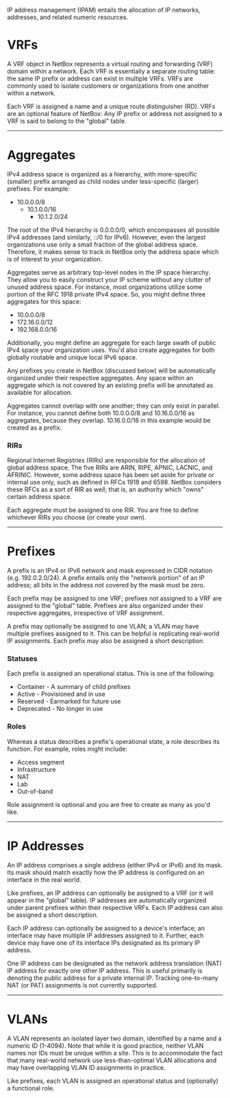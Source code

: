 IP address management (IPAM) entails the allocation of IP networks, addresses, and related numeric resources.

# VRFs

A VRF object in NetBox represents a virtual routing and forwarding (VRF) domain within a network. Each VRF is essentially a separate routing table: the same IP prefix or address can exist in multiple VRFs. VRFs are commonly used to isolate customers or organizations from one another within a network.

Each VRF is assigned a name and a unique route distinguisher (RD). VRFs are an optional feature of NetBox: Any IP prefix or address not assigned to a VRF is said to belong to the "global" table.

---

# Aggregates

IPv4 address space is organized as a hierarchy, with more-specific (smaller) prefix arranged as child nodes under less-specific (larger) prefixes. For example:

* 10.0.0.0/8
    * 10.1.0.0/16
        * 10.1.2.0/24

The root of the IPv4 hierarchy is 0.0.0.0/0, which encompasses all possible IPv4 addresses (and similarly, ::/0 for IPv6). However, even the largest organizations use only a small fraction of the global address space. Therefore, it makes sense to track in NetBox only the address space which is of interest to your organization.

Aggregates serve as arbitrary top-level nodes in the IP space hierarchy. They allow you to easily construct your IP scheme without any clutter of unused address space. For instance, most organizations utilize some portion of the RFC 1918 private IPv4 space. So, you might define three aggregates for this space:

* 10.0.0.0/8
* 172.16.0.0/12
* 192.168.0.0/16

Additionally, you might define an aggregate for each large swath of public IPv4 space your organization uses. You'd also create aggregates for both globally routable and unique local IPv6 space.

Any prefixes you create in NetBox (discussed below) will be automatically organized under their respective aggregates. Any space within an aggregate which is not covered by an existing prefix will be annotated as available for allocation.

Aggregates cannot overlap with one another; they can only exist in parallel. For instance, you cannot define both 10.0.0.0/8 and 10.16.0.0/16 as aggregates, because they overlap. 10.16.0.0/16 in this example would be created as a prefix.

### RIRs

Regional Internet Registries (RIRs) are responsible for the allocation of global address space. The five RIRs are ARIN, RIPE, APNIC, LACNIC, and AFRINIC. However, some address space has been set aside for private or internal use only, such as defined in RFCs 1918 and 6598. NetBox considers these RFCs as a sort of RIR as well; that is, an authority which "owns" certain address space.

Each aggregate must be assigned to one RIR. You are free to define whichever RIRs you choose (or create your own).

---

# Prefixes

A prefix is an IPv4 or IPv6 network and mask expressed in CIDR notation (e.g. 192.0.2.0/24). A prefix entails only the "network portion" of an IP address; all bits in the address not covered by the mask must be zero.

Each prefix may be assigned to one VRF; prefixes not assigned to a VRF are assigned to the "global" table. Prefixes are also organized under their respective aggregates, irrespective of VRF assignment.

A prefix may optionally be assigned to one VLAN; a VLAN may have multiple prefixes assigned to it. This can be helpful is replicating real-world IP assignments. Each prefix may also be assigned a short description.

### Statuses

Each prefix is assigned an operational status. This is one of the following:

* Container - A summary of child prefixes
* Active - Provisioned and in use
* Reserved - Earmarked for future use
* Deprecated - No longer in use

### Roles

Whereas a status describes a prefix's operational state, a role describes its function. For example, roles might include:

* Access segment
* Infrastructure
* NAT
* Lab
* Out-of-band

Role assignment is optional and you are free to create as many as you'd like.

---

# IP Addresses

An IP address comprises a single address (either IPv4 or IPv6) and its mask. Its mask should match exactly how the IP address is configured on an interface in the real world.

Like prefixes, an IP address can optionally be assigned to a VRF (or it will appear in the "global" table). IP addresses are automatically organized under parent prefixes within their respective VRFs. Each IP address can also be assigned a short description.

Each IP address can optionally be assigned to a device's interface; an interface may have multiple IP addresses assigned to it. Further, each device may have one of its interface IPs designated as its primary IP address.

One IP address can be designated as the network address translation (NAT) IP address for exactly one other IP address. This is useful primarily is denoting the public address for a private internal IP. Tracking one-to-many NAT (or PAT) assignments is not currently supported.

---

# VLANs

A VLAN represents an isolated layer two domain, identified by a name and a numeric ID (1-4094). Note that while it is good practice, neither VLAN names nor IDs must be unique within a site. This is to accommodate the fact that many real-world network use less-than-optimal VLAN allocations and may have overlapping VLAN ID assignments in practice.

Like prefixes, each VLAN is assigned an operational status and (optionally) a functional role.
